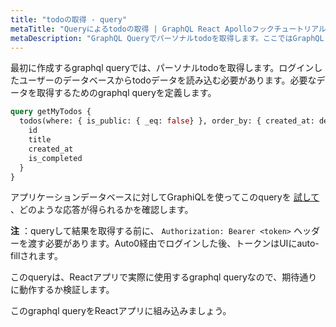 ```yaml
---
title: "todoの取得 - query"
metaTitle: "Queryによるtodoの取得 | GraphQL React Apolloフックチュートリアル"
metaDescription: "GraphQL Queryでパーソナルtodoを取得します。ここではGraphQL Queryを使って、認証トークンを渡して承認結果を取得します。"
---
```


最初に作成するgraphql queryでは、パーソナルtodoを取得します。ログインしたユーザーのデータベースからtodoデータを読み込む必要があります。必要なデータを取得するためのgraphql queryを定義します。

```graphql
query getMyTodos {
  todos(where: { is_public: { _eq: false} }, order_by: { created_at: desc }) {
    id
    title
    created_at
    is_completed
  }
}
```

アプリケーションデータベースに対してGraphiQLを使ってこのqueryを [試して](https://hasura.io/learn/graphql/graphiql) 、どのような応答が得られるかを確認します。

**注** ：queryして結果を取得する前に、 `Authorization: Bearer <token>` ヘッダーを渡す必要があります。Auto0経由でログインした後、トークンはUIにauto-fillされます。

このqueryは、Reactアプリで実際に使用するgraphql queryなので、期待通りに動作するか検証します。

このgraphql queryをReactアプリに組み込みましょう。